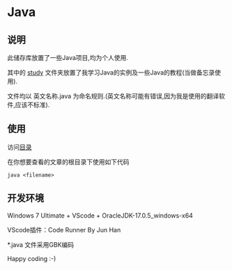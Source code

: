 # Java
## 说明
此储存库放置了一些Java项目,均为个人使用.

其中的 [study](./study/) 文件夹放置了我学习Java的实例及一些Java的教程(当做备忘录使用).

文件均以 英文名称.java 为命名规则.(英文名称可能有错误,因为我是使用的翻译软件,应该不标准).

## 使用
访问[目录](./dir.md)

在你想要查看的文章的根目录下使用如下代码

    java <filename>

## 开发环境
Windows 7 Ultimate + VScode + OracleJDK-17.0.5_windows-x64

VScode插件：Code Runner By Jun Han

*.java 文件采用GBK编码

Happy coding :-)

